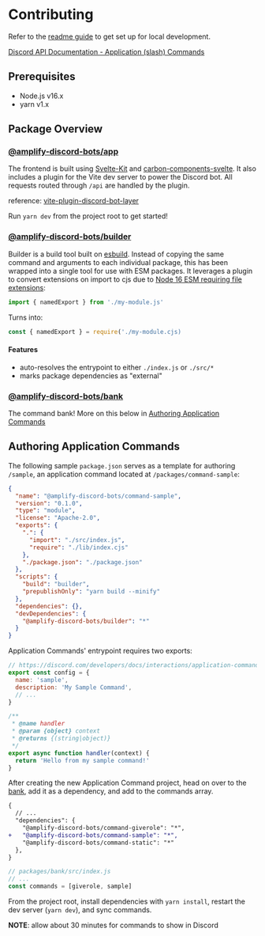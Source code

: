# Contributing

Refer to the [readme guide](./readme.md#development) to get set up for local development.

[Discord API Documentation - Application (slash) Commands](https://discord.com/developers/docs/interactions/application-commands)

## Prerequisites

- Node.js v16.x
- yarn v1.x

## Package Overview

### [@amplify-discord-bots/app](./packages/app)

The frontend is built using [Svelte-Kit](https://kit.svelte.dev) and [carbon-components-svelte](https://carbon-components-svelte.onrender.com/). It also includes a plugin for the Vite dev server to power the Discord bot. All requests routed through `/api` are handled by the plugin.

reference: [vite-plugin-discord-bot-layer](./packages/vite-plugin-discord-bot-layer)

Run `yarn dev` from the project root to get started!

### [@amplify-discord-bots/builder](./packages/builder)

Builder is a build tool built on [esbuild](https://esbuild.github.io/). Instead of copying the same command and arguments to each individual package, this has been wrapped into a single tool for use with ESM packages. It leverages a plugin to convert extensions on import to cjs due to [Node 16 ESM requiring file extensions](https://nodejs.org/docs/latest-v16.x/api/esm.html#mandatory-file-extensions):

```js
import { namedExport } from './my-module.js'
```

Turns into:

```js
const { namedExport } = require('./my-module.cjs)
```

#### Features

- auto-resolves the entrypoint to either `./index.js` or `./src/*`
- marks package dependencies as "external"

### [@amplify-discord-bots/bank](./packages/bank)

The command bank! More on this below in [Authoring Application Commands](#authoring-application-commands)

## Authoring Application Commands

The following sample `package.json` serves as a template for authoring `/sample`, an application command located at `/packages/command-sample`:

```json
{
  "name": "@amplify-discord-bots/command-sample",
  "version": "0.1.0",
  "type": "module",
  "license": "Apache-2.0",
  "exports": {
    ".": {
      "import": "./src/index.js",
      "require": "./lib/index.cjs"
    },
    "./package.json": "./package.json"
  },
  "scripts": {
    "build": "builder",
    "prepublishOnly": "yarn build --minify"
  },
  "dependencies": {},
  "devDependencies": {
    "@amplify-discord-bots/builder": "*"
  }
}
```

Application Commands' entrypoint requires two exports:

```js
// https://discord.com/developers/docs/interactions/application-commands#application-command-object-application-command-structure
export const config = {
  name: 'sample',
  description: 'My Sample Command',
  // ...
}

/**
 * @name handler
 * @param {object} context
 * @returns {(string|object)}
 */
export async function handler(context) {
  return 'Hello from my sample command!'
}
```

After creating the new Application Command project, head on over to the [bank](./packages/bank), add it as a dependency, and add to the commands array.

```diff
{
  // ...
  "dependencies": {
    "@amplify-discord-bots/command-giverole": "*",
+   "@amplify-discord-bots/command-sample": "*",
    "@amplify-discord-bots/command-static": "*"
  },
}
```

```js
// packages/bank/src/index.js
// ...
const commands = [giverole, sample]
```

From the project root, install dependencies with `yarn install`, restart the dev server (`yarn dev`), and sync commands.

**NOTE**: allow about 30 minutes for commands to show in Discord
